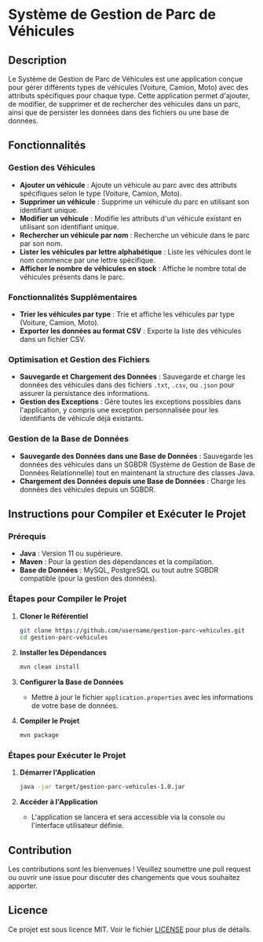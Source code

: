 # Système de Gestion de Parc de Véhicules

## Description
Le Système de Gestion de Parc de Véhicules est une application conçue pour gérer différents types de véhicules (Voiture, Camion, Moto) avec des attributs spécifiques pour chaque type. Cette application permet d'ajouter, de modifier, de supprimer et de rechercher des véhicules dans un parc, ainsi que de persister les données dans des fichiers ou une base de données.

## Fonctionnalités

### Gestion des Véhicules
- **Ajouter un véhicule** : Ajoute un véhicule au parc avec des attributs spécifiques selon le type (Voiture, Camion, Moto).
- **Supprimer un véhicule** : Supprime un véhicule du parc en utilisant son identifiant unique.
- **Modifier un véhicule** : Modifie les attributs d'un véhicule existant en utilisant son identifiant unique.
- **Rechercher un véhicule par nom** : Recherche un véhicule dans le parc par son nom.
- **Lister les véhicules par lettre alphabétique** : Liste les véhicules dont le nom commence par une lettre spécifique.
- **Afficher le nombre de véhicules en stock** : Affiche le nombre total de véhicules présents dans le parc.

### Fonctionnalités Supplémentaires
- **Trier les véhicules par type** : Trie et affiche les véhicules par type (Voiture, Camion, Moto).
- **Exporter les données au format CSV** : Exporte la liste des véhicules dans un fichier CSV.

### Optimisation et Gestion des Fichiers
- **Sauvegarde et Chargement des Données** : Sauvegarde et charge les données des véhicules dans des fichiers `.txt`, `.csv`, ou `.json` pour assurer la persistance des informations.
- **Gestion des Exceptions** : Gère toutes les exceptions possibles dans l'application, y compris une exception personnalisée pour les identifiants de véhicule déjà existants.

### Gestion de la Base de Données
- **Sauvegarde des Données dans une Base de Données** : Sauvegarde les données des véhicules dans un SGBDR (Système de Gestion de Base de Données Relationnelle) tout en maintenant la structure des classes Java.
- **Chargement des Données depuis une Base de Données** : Charge les données des véhicules depuis un SGBDR.

## Instructions pour Compiler et Exécuter le Projet

### Prérequis
- **Java** : Version 11 ou supérieure.
- **Maven** : Pour la gestion des dépendances et la compilation.
- **Base de Données** : MySQL, PostgreSQL ou tout autre SGBDR compatible (pour la gestion des données).

### Étapes pour Compiler le Projet
1. **Cloner le Référentiel**
    ```sh
    git clone https://github.com/username/gestion-parc-vehicules.git
    cd gestion-parc-vehicules
    ```

2. **Installer les Dépendances**
    ```sh
    mvn clean install
    ```

3. **Configurer la Base de Données**
    - Mettre à jour le fichier `application.properties` avec les informations de votre base de données.

4. **Compiler le Projet**
    ```sh
    mvn package
    ```

### Étapes pour Exécuter le Projet
1. **Démarrer l'Application**
    ```sh
    java -jar target/gestion-parc-vehicules-1.0.jar
    ```

2. **Accéder à l'Application**
    - L'application se lancera et sera accessible via la console ou l'interface utilisateur définie.

## Contribution
Les contributions sont les bienvenues ! Veuillez soumettre une pull request ou ouvrir une issue pour discuter des changements que vous souhaitez apporter.

## Licence
Ce projet est sous licence MIT. Voir le fichier [LICENSE](LICENSE) pour plus de détails.

